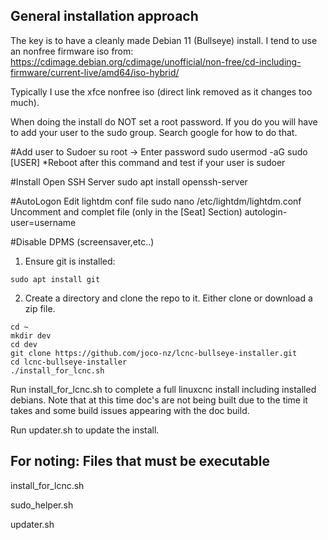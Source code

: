 ## General installation approach

The key is to have a cleanly made Debian 11 (Bullseye) install. I tend to use an nonfree firmware iso from: https://cdimage.debian.org/cdimage/unofficial/non-free/cd-including-firmware/current-live/amd64/iso-hybrid/

Typically I use the xfce nonfree iso   (direct link removed as it changes too much).

When doing the install do NOT set a root password.  If you do you will have to add your user to the sudo group.  Search google for how to do that.

#Add user to Sudoer
su root -> Enter password 
sudo usermod -aG sudo [USER]
*Reboot after this command and test if your user is sudoer

#Install Open SSH Server
sudo apt install openssh-server

#AutoLogon
Edit lightdm conf file
sudo nano /etc/lightdm/lightdm.conf
Uncomment and complet file (only in the [Seat] Section) autologin-user=username

#Disable DPMS (screensaver,etc..)



1. Ensure git is installed:

`sudo apt install git`

2. Create a directory and clone the repo to it.  Either clone or download a zip file.

```
cd ~
mkdir dev
cd dev
git clone https://github.com/joco-nz/lcnc-bullseye-installer.git
cd lcnc-bullseye-installer
./install_for_lcnc.sh
```

Run install_for_lcnc.sh to complete a full linuxcnc install including installed debians.  Note that at this time doc's are not being built due to the time it takes and some build issues appearing with the doc build.

Run updater.sh to update the install.

## For noting: Files that must be executable

install_for_lcnc.sh

sudo_helper.sh

updater.sh

